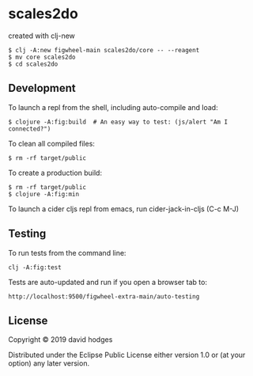 # scales2do

created with clj-new
```
$ clj -A:new figwheel-main scales2do/core -- --reagent
$ mv core scales2do
$ cd scales2do
```

## Development

To launch a repl from the shell, including auto-compile and load:

```
$ clojure -A:fig:build  # An easy way to test: (js/alert "Am I connected?")
```


To clean all compiled files:

```
$ rm -rf target/public
```

To create a production build:

```
$ rm -rf target/public
$ clojure -A:fig:min
```

To launch a cider cljs repl from emacs, run cider-jack-in-cljs (C-c M-J)

## Testing

To run tests from the command line:

    clj -A:fig:test

Tests are auto-updated and run if you open a browser tab to:

    http://localhost:9500/figwheel-extra-main/auto-testing


## License

Copyright © 2019 david hodges

Distributed under the Eclipse Public License either version 1.0 or (at your option) any later version.
